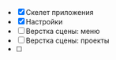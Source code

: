 - [x] Скелет приложения
- [x] Настройки
- [ ] Верстка сцены: меню
- [ ] Верстка сцены: проекты
- [ ]